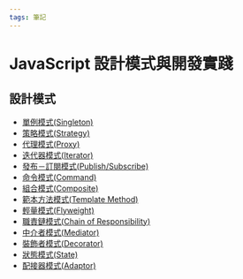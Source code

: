 ```yaml
---
tags: 筆記
---
```


JavaScript 設計模式與開發實踐
===

設計模式
---
- [單例模式(Singleton)](/@lilybon/singleton-pattern)
- [策略模式(Strategy)](/@lilybon/strategy-pattern)
- [代理模式(Proxy)](/@lilybon/proxy-pattern)
- [迭代器模式(Iterator)](/@lilybon/iterator-pattern)
- [發布－訂閱模式(Publish/Subscribe)](/@lilybon/publish-subscribe-pattern)
- [命令模式(Command)](/@lilybon/command-pattern)
- [組合模式(Composite)](/@lilybon/composite-pattern)
- [範本方法模式(Template Method)](/@lilybon/template-method-pattern)
- [輕量模式(Flyweight)](/@lilybon/flyweight-pattern)
- [職責鏈模式(Chain of Responsibility)](/@lilybon/chain-of-responsibility-pattern)
- [中介者模式(Mediator)](/@lilybon/mediator-pattern)
- [裝飾者模式(Decorator)](/@lilybon/decorator-pattern)
- [狀態模式(State)](/@lilybon/state-pattern)
- [配接器模式(Adaptor)](/@lilybon/adaptor-pattern)
